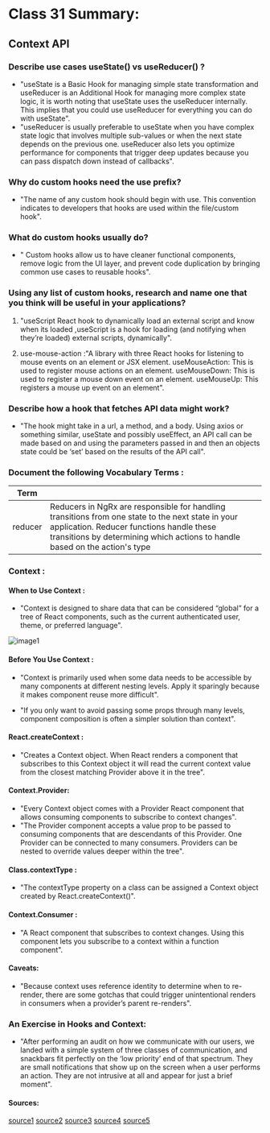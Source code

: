 # Class 31 Summary:

## Context API

### Describe use cases useState() vs useReducer() ?

  * "useState is a Basic Hook for managing simple state transformation and useReducer is an Additional Hook for managing more complex state logic, it is worth noting that useState uses the useReducer internally. This implies that you could use useReducer for everything you can do with useState".
  * "useReducer is usually preferable to useState when you have complex state logic that involves multiple sub-values or when the next state depends on the previous one. useReducer also lets you optimize performance for components that trigger deep updates because you can pass dispatch down instead of callbacks".

### Why do custom hooks need the use prefix?

  * "The name of any custom hook should begin with use. This convention indicates to developers that hooks are used within the file/custom hook".

### What do custom hooks usually do?

  * " Custom hooks allow us to have cleaner functional components, remove logic from the UI layer, and prevent code duplication by bringing common use cases to reusable hooks".

### Using any list of custom hooks, research and name one that you think will be useful in your applications?

  1. "useScript React hook to dynamically load an external script and know when its loaded ,useScript is a hook for loading (and notifying when they’re loaded) external scripts, dynamically".

  2. use-mouse-action :"A library with three React hooks for listening to mouse events on an element or JSX element. useMouseAction: This is used to register mouse actions on an element. useMouseDown: This is used to register a mouse down event on an element. useMouseUp: This registers a mouse up event on an element".

### Describe how a hook that fetches API data might work?

  * "The hook might take in a url, a method, and a body. Using axios or something similar, useState and possibly useEffect, an API call can be made based on and using the parameters passed in and then an objects state could be ‘set’ based on the results of the API call".

### Document the following Vocabulary Terms :

| Term      |                                                          |
| -----------  | ----------------------------------------------------------------|
|reducer |Reducers in NgRx are responsible for handling transitions from one state to the next state in your application. Reducer functions handle these transitions by determining which actions to handle based on the action's type   |


### Context :

#### When to Use Context :
  
  * "Context is designed to share data that can be considered “global” for a tree of React components, such as the current authenticated user, theme, or preferred language".

![image1](https://user-images.githubusercontent.com/79833733/129165941-3c7ce36b-ce69-4206-a0ea-fa38d5575e68.png)

#### Before You Use Context :

  * "Context is primarily used when some data needs to be accessible by many components at different nesting levels. Apply it sparingly because it makes component reuse more difficult".

  * "If you only want to avoid passing some props through many levels, component composition is often a simpler solution than context".

#### React.createContext :

  * "Creates a Context object. When React renders a component that subscribes to this Context object it will read the current context value from the closest matching Provider above it in the tree".

#### Context.Provider:

  * "Every Context object comes with a Provider React component that allows consuming components to subscribe to context changes".
  * "The Provider component accepts a value prop to be passed to consuming components that are descendants of this Provider. One Provider can be connected to many consumers. Providers can be nested to override values deeper within the tree".

#### Class.contextType :

  * "The contextType property on a class can be assigned a Context object created by React.createContext()". 

#### Context.Consumer :

  * "A React component that subscribes to context changes. Using this component lets you subscribe to a context within a function component".

#### Caveats:
 
  * "Because context uses reference identity to determine when to re-render, there are some gotchas that could trigger unintentional renders in consumers when a provider’s parent re-renders".

### An Exercise in Hooks and Context:

  * "After performing an audit on how we communicate with our users, we landed with a simple system of three classes of communication, and snackbars fit perfectly on the ‘low priority’ end of that spectrum. They are small notifications that show up on the screen when a user performs an action. They are not intrusive at all and appear for just a brief moment".

#### Sources:
[source1](https://dev.to/spukas/3-reasons-to-usereducer-over-usestate-43ad)
[source2](https://www.wix.engineering/post/custom-react-hook-when-software-design-meets-react-hooks)
[source3](https://ngrx.io/guide/store/reducers)
[source4](https://reactjs.org/docs/context.html)
[source5](https://medium.com/swlh/snackbars-in-react-an-exercise-in-hooks-and-context-299b43fd2a2b)




